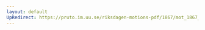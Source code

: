 ```yaml
---
layout: default
UpRedirect: https://pruto.im.uu.se/riksdagen-motions-pdf/1867/mot_1867__ak__31.pdf
---
```

